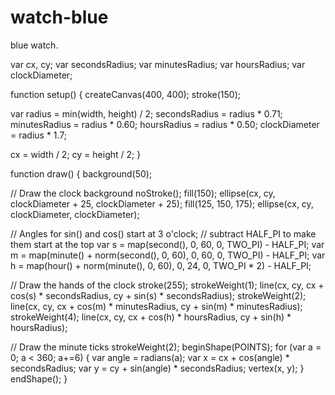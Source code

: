 # watch-blue
blue watch. 

var cx, cy;
var secondsRadius;
var minutesRadius;
var hoursRadius;
var clockDiameter;

function setup() {
  createCanvas(400, 400);
  stroke(150);
  
  var radius = min(width, height) / 2;
  secondsRadius = radius * 0.71;
  minutesRadius = radius * 0.60;
  hoursRadius = radius * 0.50;
  clockDiameter = radius * 1.7;
  
  cx = width / 2;
  cy = height / 2;
}

function draw() {
  background(50);
  
  // Draw the clock background
  noStroke();
  fill(150);
  ellipse(cx, cy, clockDiameter + 25, clockDiameter + 25);
  fill(125, 150, 175);
  ellipse(cx, cy, clockDiameter, clockDiameter);
  
  // Angles for sin() and cos() start at 3 o'clock;
  // subtract HALF_PI to make them start at the top
  var s = map(second(), 0, 60, 0, TWO_PI) - HALF_PI;
  var m = map(minute() + norm(second(), 0, 60), 0, 60, 0, TWO_PI) - HALF_PI; 
  var h = map(hour() + norm(minute(), 0, 60), 0, 24, 0, TWO_PI * 2) - HALF_PI;
  
  // Draw the hands of the clock
  stroke(255);
  strokeWeight(1);
  line(cx, cy, cx + cos(s) * secondsRadius, cy + sin(s) * secondsRadius);
  strokeWeight(2);
  line(cx, cy, cx + cos(m) * minutesRadius, cy + sin(m) * minutesRadius);
  strokeWeight(4);
  line(cx, cy, cx + cos(h) * hoursRadius, cy + sin(h) * hoursRadius);
  
  // Draw the minute ticks
  strokeWeight(2);
  beginShape(POINTS);
  for (var a = 0; a < 360; a+=6) {
    var angle = radians(a);
    var x = cx + cos(angle) * secondsRadius;
    var y = cy + sin(angle) * secondsRadius;
    vertex(x, y);
  }
  endShape();
}
